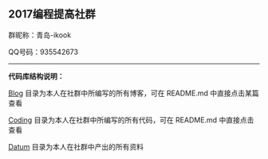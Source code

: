 ## 2017编程提高社群

群昵称：青岛-ikook

QQ号码：935542673

------------------------------------------------------------------------------------------------------------------------------

**代码库结构说明：**

[Blog](https://github.com/china-kook/coding2017/tree/master/coding2017%20%E7%AC%AC%E4%B8%80%E5%AD%A3/group18/935542673/Blog) 目录为本人在社群中所编写的所有博客，可在 README.md 中直接点击某篇查看

[Coding](https://github.com/china-kook/coding2017/tree/master/coding2017%20%E7%AC%AC%E4%B8%80%E5%AD%A3/group18/935542673/Coding) 目录为本人在社群中所编写的所有代码，可在 README.md 中直接点击查看

[Datum](https://github.com/china-kook/coding2017/tree/master/coding2017%20%E7%AC%AC%E4%B8%80%E5%AD%A3/group18/935542673/Datum) 目录为本人在社群中产出的所有资料
